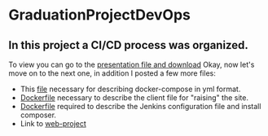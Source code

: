 # GraduationProjectDevOps

## In this project a CI/CD process was organized.

To view you can go to the [presentation file and download](https://github.com/UntilSunrise/GraduationProjectDevOps/blob/master/pr.pptx) 
Okay, now let's move on to the next one, in addition I posted a few more files:
- This [file](https://github.com/UntilSunrise/GraduationProjectDevOps/blob/master/docker-compose.yml) necessary for describing docker-compose in yml format.
- [Dockerfile](https://github.com/UntilSunrise/GraduationProjectDevOps/blob/master/dockerwebhtml/Dockerfile) necessary to describe the client file for "raising" the site. 
- [Dockerfile](https://github.com/UntilSunrise/GraduationProjectDevOps/blob/master/docker/containers/jenkins/Dockerfile) required to describe the Jenkins configuration file and install composer.
- Link to [web-project](https://github.com/UntilSunrise/FrontendEPAM)
